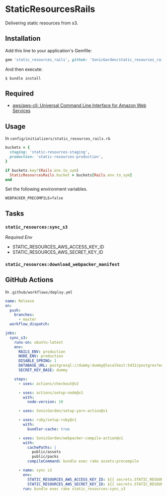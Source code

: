 # StaticResourcesRails

Delivering static resources from s3.

## Installation

Add this line to your application's Gemfile:

```ruby
gem 'static_resources_rails', github: 'SonicGarden/static_resources_rails'
```

And then execute:

    $ bundle install

## Required

- [aws/aws\-cli: Universal Command Line Interface for Amazon Web Services](https://github.com/aws/aws-cli)

## Usage

In `config/initializers/static_resources_rails.rb`
```ruby
buckets = {
  staging: 'static-resources-staging',
  production: 'static-resources-production',
}

if buckets.key?(Rails.env.to_sym)
  StaticResourcesRails.bucket = buckets[Rails.env.to_sym]
end
```

Set the following environment variables.
```
WEBPACKER_PRECOMPILE=false
```

## Tasks

### `static_resources:sync_s3`

*Required Env*

- STATIC_RESOURCES_AWS_ACCESS_KEY_ID
- STATIC_RESOURCES_AWS_SECRET_KEY_ID


### `static_resources:download_webpacker_manifest`

## GitHub Actions

In `.github/workflows/deploy.yml`

```yaml
name: Release
on:
  push:
    branches:
      - master
  workflow_dispatch:

jobs:
  sync_s3:
    runs-on: ubuntu-latest
    env:
      RAILS_ENV: production
      NODE_ENV: production
      DISABLE_SPRING: 1
      DATABASE_URL: postgresql://dummy:dummy@localhost:5432/postgres?encoding=utf8&pool=5&timeout=5000
      SECRET_KEY_BASE: dummy

    steps:
      - uses: actions/checkout@v2

      - uses: actions/setup-node@v1
        with:
          node-version: 10

      - uses: SonicGarden/setup-yarn-action@v1

      - uses: ruby/setup-ruby@v1
        with:
          bundler-cache: true

      - uses: SonicGarden/webpacker-compile-action@v1
        with:
          cachePaths: |
            public/assets
            public/packs
          compileCommand: bundle exec rake assets:precompile

      - name: sync s3
        env:
          STATIC_RESOURCES_AWS_ACCESS_KEY_ID: ${{ secrets.STATIC_RESOURCES_AWS_ACCESS_KEY_ID }}
          STATIC_RESOURCES_AWS_SECRET_KEY_ID: ${{ secrets.STATIC_RESOURCES_AWS_SECRET_KEY_ID }}
        run: bundle exec rake static_resources:sync_s3
```

